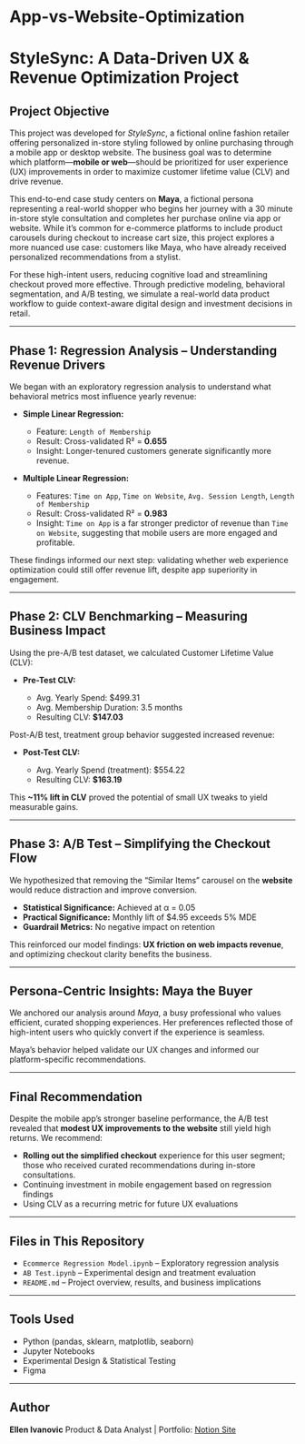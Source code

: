 # App-vs-Website-Optimization

# StyleSync: A Data-Driven UX & Revenue Optimization Project

## Project Objective

This project was developed for *StyleSync*, a fictional online fashion retailer offering personalized in-store styling followed by online purchasing through a mobile app or desktop website. The business goal was to determine which platform—**mobile or web**—should be prioritized for user experience (UX) improvements in order to maximize customer lifetime value (CLV) and drive revenue.

This end-to-end case study centers on **Maya**, a fictional persona representing a real-world shopper who begins her journey with a 30 minute in-store style consultation and completes her purchase online via app or website. While it’s common for e-commerce platforms to include product carousels during checkout to increase cart size, this project explores a more nuanced use case: customers like Maya, who have already received personalized recommendations from a stylist.

For these high-intent users, reducing cognitive load and streamlining checkout proved more effective. Through predictive modeling, behavioral segmentation, and A/B testing, we simulate a real-world data product workflow to guide context-aware digital design and investment decisions in retail.

---

## Phase 1: Regression Analysis – Understanding Revenue Drivers

We began with an exploratory regression analysis to understand what behavioral metrics most influence yearly revenue:

* **Simple Linear Regression:**

  * Feature: `Length of Membership`
  * Result: Cross-validated R² = **0.655**
  * Insight: Longer-tenured customers generate significantly more revenue.

* **Multiple Linear Regression:**

  * Features: `Time on App`, `Time on Website`, `Avg. Session Length`, `Length of Membership`
  * Result: Cross-validated R² = **0.983**
  * Insight: `Time on App` is a far stronger predictor of revenue than `Time on Website`, suggesting that mobile users are more engaged and profitable.

These findings informed our next step: validating whether web experience optimization could still offer revenue lift, despite app superiority in engagement.

---

## Phase 2: CLV Benchmarking – Measuring Business Impact

Using the pre-A/B test dataset, we calculated Customer Lifetime Value (CLV):

* **Pre-Test CLV:**

  * Avg. Yearly Spend: \$499.31
  * Avg. Membership Duration: 3.5 months
  * Resulting CLV: **\$147.03**

Post-A/B test, treatment group behavior suggested increased revenue:

* **Post-Test CLV:**

  * Avg. Yearly Spend (treatment): \$554.22
  * Resulting CLV: **\$163.19**

This **\~11% lift in CLV** proved the potential of small UX tweaks to yield measurable gains.

---

## Phase 3: A/B Test – Simplifying the Checkout Flow

We hypothesized that removing the “Similar Items” carousel on the **website** would reduce distraction and improve conversion.

* **Statistical Significance:** Achieved at α = 0.05
* **Practical Significance:** Monthly lift of \$4.95 exceeds 5% MDE
* **Guardrail Metrics:** No negative impact on retention

This reinforced our model findings: **UX friction on web impacts revenue**, and optimizing checkout clarity benefits the business.

---

## Persona-Centric Insights: Maya the Buyer

We anchored our analysis around *Maya*, a busy professional who values efficient, curated shopping experiences. Her preferences reflected those of high-intent users who quickly convert if the experience is seamless.

Maya’s behavior helped validate our UX changes and informed our platform-specific recommendations.

---

## Final Recommendation

Despite the mobile app’s stronger baseline performance, the A/B test revealed that **modest UX improvements to the website** still yield high returns. We recommend:

* **Rolling out the simplified checkout** experience for this user segment; those who received curated recommendations during in-store consultations.
* Continuing investment in mobile engagement based on regression findings
* Using CLV as a recurring metric for future UX evaluations

---

## Files in This Repository

* `Ecommerce Regression Model.ipynb` – Exploratory regression analysis
* `AB Test.ipynb` – Experimental design and treatment evaluation
* `README.md` – Project overview, results, and business implications

---

## Tools Used

* Python (pandas, sklearn, matplotlib, seaborn)
* Jupyter Notebooks
* Experimental Design & Statistical Testing
* Figma

---

## Author

**Ellen Ivanovic**
Product & Data Analyst | Portfolio: [Notion Site](https://stripe-isthmus-96c.notion.site/ELLEN-IVANOVIC-PORTFOLIO-17d68abd1c54801f8dcaf90782ee656d)
